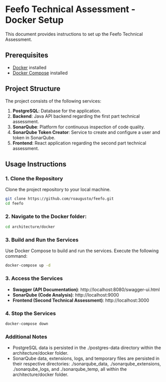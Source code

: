 # Feefo Technical Assessment - Docker Setup

This document provides instructions to set up the Feefo Technical Assessment.

## Prerequisites

- [Docker](https://www.docker.com/get-started) installed
- [Docker Compose](https://docs.docker.com/compose/install/) installed

## Project Structure

The project consists of the following services:

1. **PostgreSQL**: Database for the application.
2. **Backend**: Java API backend regarding the first part technical assessment.
3. **SonarQube**: Platform for continuous inspection of code quality.
4. **SonarQube Token Creator**: Service to create and configure a user and token in SonarQube.
5. **Frontend**: React application regarding the second part technical assessment.

## Usage Instructions

### 1. Clone the Repository

Clone the project repository to your local machine.

```sh
git clone https://github.com/roaugusto/feefo.git
cd feefo
```

### 2. Navigate to the Docker folder:

```sh
cd architecture/docker
```

### 3. Build and Run the Services

Use Docker Compose to build and run the services. Execute the following command:

```sh
docker-compose up -d
```

### 3. Access the Services

- **Swagger (API Documentation)**: http://localhost:8080/swagger-ui.html
- **SonarQube (Code Analysis)**: http://localhost:9000
- **Frontend (Second Technical Assessment)**: http://localhost:3000

### 4. Stop the Services

```sh
docker-compose down
```

### Additional Notes

- PostgreSQL data is persisted in the ./postgres-data directory within the architecture/docker folder.
- SonarQube data, extensions, logs, and temporary files are persisted in their respective directories: ./sonarqube_data, ./sonarqube_extensions, ./sonarqube_logs, and ./sonarqube_temp, all within the architecture/docker folder.
